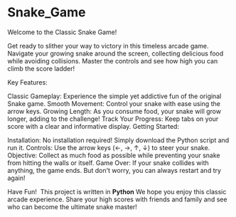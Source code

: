 # Snake_Game  
Welcome to the Classic Snake Game!

Get ready to slither your way to victory in this timeless arcade game. Navigate your growing snake around the screen, collecting delicious food while avoiding collisions. Master the controls and see how high you can climb the score ladder!

Key Features:

Classic Gameplay: Experience the simple yet addictive fun of the original Snake game.
Smooth Movement: Control your snake with ease using the arrow keys.
Growing Length: As you consume food, your snake will grow longer, adding to the challenge!
Track Your Progress: Keep tabs on your score with a clear and informative display.
Getting Started:

Installation: No installation required! Simply download the Python script and run it.
Controls: Use the arrow keys (←, →, ↑, ↓) to steer your snake.
Objective: Collect as much food as possible while preventing your snake from hitting the walls or itself.
Game Over: If your snake collides with anything, the game ends. But don't worry, you can always restart and try again!

Have Fun! ️
This project is written in **Python**
We hope you enjoy this classic arcade experience. Share your high scores with friends and family and see who can become the ultimate snake master!
